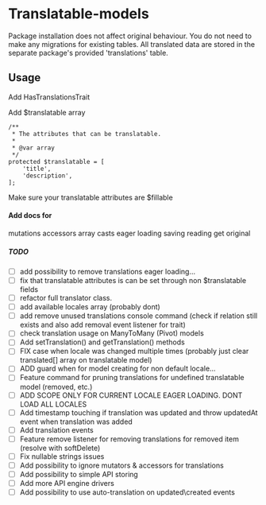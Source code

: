 # Translatable-models

Package installation does not affect original behaviour. You do not need to make any migrations for existing tables. 
All translated data are stored in the separate package's provided 'translations' table.

## Usage
Add HasTranslationsTrait

Add $translatable array
```
/**
 * The attributes that can be translatable.
 *
 * @var array
 */
protected $translatable = [
    'title',
    'description',
];
```

Make sure your translatable attributes are $fillable

#### Add docs for
mutations
accessors
array casts
eager loading
saving
reading
get original

##### TODO
- [ ] add possibility to remove translations eager loading...
- [ ] fix that translatable attributes is can be set through non $translatable fields
- [ ] refactor full translator class.
- [ ] add available locales array (probably dont)
- [ ] add remove unused translations console command (check if relation still exists and also add removal event listener for trait)
- [ ] check translation usage on ManyToMany (Pivot) models
- [ ] Add setTranslation() and getTranslation() methods
- [ ] FIX case when locale was changed multiple times (probably just clear translated[] array on translatable model)
- [ ] ADD guard when for model creating for non default locale...
- [ ] Feature command for pruning translations for undefined translatable model (removed, etc.)
- [ ] ADD SCOPE ONLY FOR CURRENT LOCALE EAGER LOADING. DONT LOAD ALL LOCALES 
- [ ] Add timestamp touching if translation was updated and throw updatedAt event when translation was added 
- [ ] Add translation events
- [ ] Feature remove listener for removing translations for removed item (resolve with softDelete)
- [ ] Fix nullable strings issues
- [ ] Add possibility to ignore mutators & accessors for translations
- [ ] Add possibility to simple API storing 
- [ ] Add more API engine drivers
- [ ] Add possibility to use auto-translation on updated\created events
